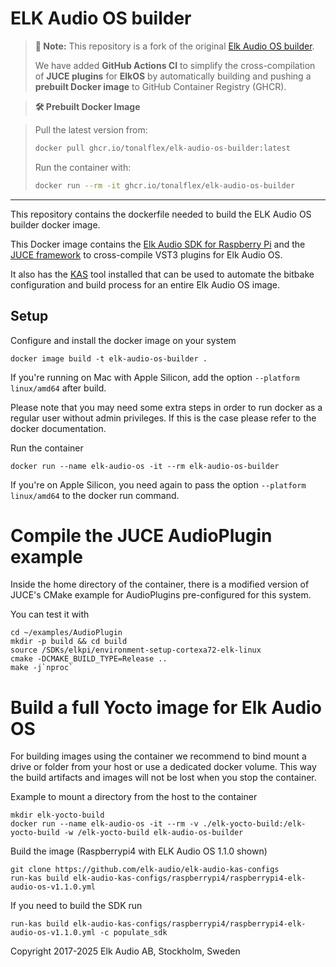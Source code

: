 # ELK Audio OS builder

> **🔔 Note:** This repository is a fork of the original [Elk Audio OS builder](https://github.com/elk-audio/elk-audio-os-builder).
>
> We have added **GitHub Actions CI** to simplify the cross-compilation of **JUCE plugins** for **ElkOS** by automatically building and pushing a **prebuilt Docker image** to GitHub Container Registry (GHCR).

> **🛠️ Prebuilt Docker Image**

> Pull the latest version from:
>
> ```sh
> docker pull ghcr.io/tonalflex/elk-audio-os-builder:latest
> ```
>
> Run the container with:
>
> ```sh
> docker run --rm -it ghcr.io/tonalflex/elk-audio-os-builder
> ```

---

This repository contains the dockerfile needed to build the ELK Audio OS builder docker image.

This Docker image contains the [Elk Audio SDK for Raspberry Pi](https://github.com/elk-audio/elkpi-sdk) and the [JUCE framework](https://github.com/juce-framework/JUCE) to cross-compile VST3 plugins for Elk Audio OS.

It also has the [KAS](https://github.com/siemens/kas) tool installed that can be used to automate the bitbake configuration and build process for an entire Elk Audio OS image.

## Setup

Configure and install the docker image on your system

```shell
docker image build -t elk-audio-os-builder .
```

If you're running on Mac with Apple Silicon, add the option `--platform linux/amd64` after build.

Please note that you may need some extra steps in order to run docker as a regular user without admin privileges.
If this is the case please refer to the docker documentation.

Run the container

```shell
docker run --name elk-audio-os -it --rm elk-audio-os-builder
```

If you're on Apple Silicon, you need again to pass the option `--platform linux/amd64` to the docker run command.

# Compile the JUCE AudioPlugin example

Inside the home directory of the container, there is a modified version of JUCE's CMake example for AudioPlugins pre-configured for this system.

You can test it with

```shell
cd ~/examples/AudioPlugin
mkdir -p build && cd build
source /SDKs/elkpi/environment-setup-cortexa72-elk-linux
cmake -DCMAKE_BUILD_TYPE=Release ..
make -j`nproc`
```

# Build a full Yocto image for Elk Audio OS

For building images using the container we recommend to bind mount a drive or folder from your host or use a dedicated docker volume.
This way the build artifacts and images will not be lost when you stop the container.

Example to mount a directory from the host to the container

```shell
mkdir elk-yocto-build
docker run --name elk-audio-os -it --rm -v ./elk-yocto-build:/elk-yocto-build -w /elk-yocto-build elk-audio-os-builder
```

Build the image (Raspberrypi4 with ELK Audio OS 1.1.0 shown)

```shell
git clone https://github.com/elk-audio/elk-audio-kas-configs
run-kas build elk-audio-kas-configs/raspberrypi4/raspberrypi4-elk-audio-os-v1.1.0.yml
```

If you need to build the SDK run

```shell
run-kas build elk-audio-kas-configs/raspberrypi4/raspberrypi4-elk-audio-os-v1.1.0.yml -c populate_sdk
```

Copyright 2017-2025 Elk Audio AB, Stockholm, Sweden
